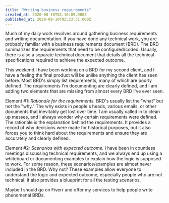 ```yaml
---
title: "Writing business requirements"
created_at: 2020-08-10T02:10:09.000Z
published_at: 2020-08-10T02:23:31.000Z
---
```

Much of my daily work revolves around gathering business requirements and writing documentation. If you have done any technical work, you are probably familiar with a business requirements document (BRD). The BRD summarizes the requirements that need to be configured/coded. Usually, there is also a separate technical document that details all the technical specifications required to achieve the expected outcome.

This weekend I have been working on a BRD for my second client, and I have a feeling the final product will be unlike anything the client has seen before. Most BRD's simply list requirements, many of which are poorly defined. The requirements I'm documenting are clearly defined, and I am adding two elements that are missing from almost every BRD I've ever seen.

Element #1: _Rationale for the requirements._ BRD's usually list the "what" but not the "why." The why exists in people's heads, various emails, or other documents that inevitably get lost over time. I am usually called in to clean up messes, and I always wonder why certain requirements were defined. The rationale is the explanation behind the requirements. It provides a record of why decisions were made for historical purposes, but it also forces you to think hard about the requirements and ensure they are accurately and clearly defined.

Element #2: _Scenarios with expected outcome._ I have been in countless meetings discussing technical requirements, and we always end up using a whiteboard or documenting examples to explain how the logic is supposed to work. For some reason, these scenarios/examples are almost never included in the BRD. Why not? These examples allow everyone to understand the logic and expected outcome, especially people who are not technical. It also provides a blueprint for all the testing scenarios. 

Maybe I should go on Fiverr and offer my services to help people write phenomenal BRDs.
